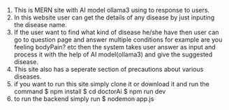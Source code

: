 1) This is MERN site with AI model ollama3 using to response to users.
2) In this website user can get the details of any disease by just inputing the disease name.
3) If the user want to find what kind of disease he/she have then user can go to question page and answer multiple conditions 
for example are you feeling bodyPain? etc then the system takes user answer as input and process it with the help of AI model(ollama3)
and give the suggested disease.
4) This site also has a seperate section of precautions about various diseases.
5) if you want to run this site simply clone it or download it and run the command
   $ npm install
   $ cd doctorAi
   $ npm run dev
6) to run the backend simply run
   $ nodemon app.js  
